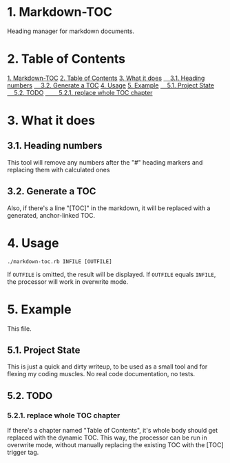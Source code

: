 # 1. Markdown-TOC
Heading manager for markdown documents.

# 2. Table of Contents
[1. Markdown-TOC](#toc_0)
[2. Table of Contents](#toc_1)
[3. What it does](#toc_2)
[&nbsp;&nbsp;&nbsp;&nbsp;3.1. Heading numbers](#toc_3)
[&nbsp;&nbsp;&nbsp;&nbsp;3.2. Generate a TOC](#toc_4)
[4. Usage](#toc_5)
[5. Example](#toc_6)
[&nbsp;&nbsp;&nbsp;&nbsp;5.1. Project State](#toc_7)
[&nbsp;&nbsp;&nbsp;&nbsp;5.2. TODO](#toc_8)
[&nbsp;&nbsp;&nbsp;&nbsp;&nbsp;&nbsp;&nbsp;&nbsp;5.2.1. replace whole TOC chapter](#toc_9)

# 3. What it does

## 3.1. Heading numbers
This tool will remove any numbers after the "#" heading markers and replacing them with calculated ones

## 3.2. Generate a TOC
Also, if there's a line "[TOC]" in the markdown, it will be replaced with a generated, anchor-linked TOC.

# 4. Usage

    ./markdown-toc.rb INFILE [OUTFILE]

If `OUTFILE` is omitted, the result will be displayed.
If `OUTFILE` equals `INFILE`, the processor will work in overwrite mode.


# 5. Example
This file.


## 5.1. Project State
This is just a quick and dirty writeup, to be used as a small tool and for flexing my coding muscles.
No real code documentation, no tests.

## 5.2. TODO

### 5.2.1. replace whole TOC chapter
If there's a chapter named "Table of Contents", it's whole body should get replaced with the dynamic TOC. This
way, the processor can be run in overwrite mode, without manually replacing the existing TOC with the [TOC] trigger tag.
